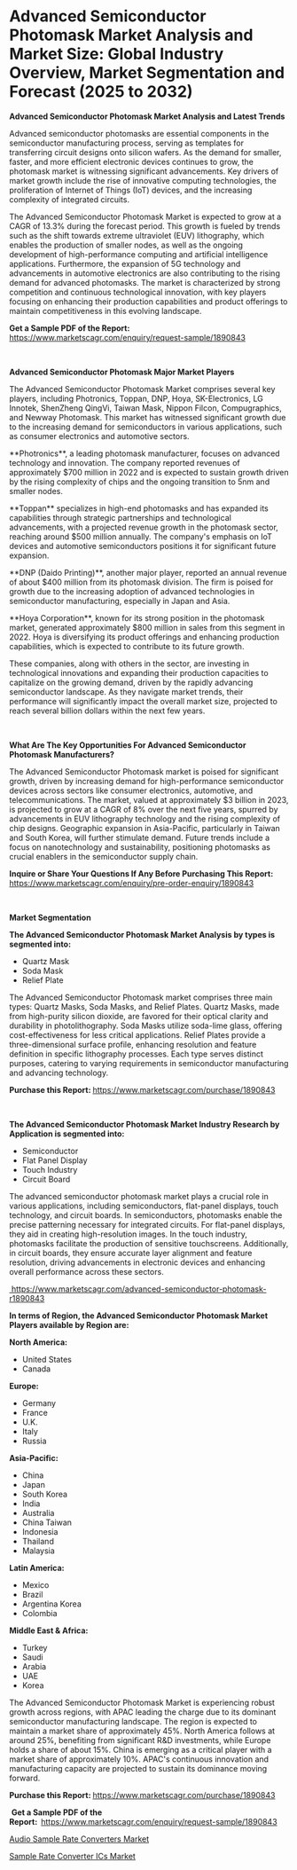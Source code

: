 <p><h1>Advanced Semiconductor Photomask Market Analysis and Market Size: Global Industry Overview, Market Segmentation and Forecast (2025 to 2032)</h1></p><p><strong>Advanced Semiconductor Photomask Market Analysis and Latest Trends</strong></p>
<p><p>Advanced semiconductor photomasks are essential components in the semiconductor manufacturing process, serving as templates for transferring circuit designs onto silicon wafers. As the demand for smaller, faster, and more efficient electronic devices continues to grow, the photomask market is witnessing significant advancements. Key drivers of market growth include the rise of innovative computing technologies, the proliferation of Internet of Things (IoT) devices, and the increasing complexity of integrated circuits.</p><p>The Advanced Semiconductor Photomask Market is expected to grow at a CAGR of 13.3% during the forecast period. This growth is fueled by trends such as the shift towards extreme ultraviolet (EUV) lithography, which enables the production of smaller nodes, as well as the ongoing development of high-performance computing and artificial intelligence applications. Furthermore, the expansion of 5G technology and advancements in automotive electronics are also contributing to the rising demand for advanced photomasks. The market is characterized by strong competition and continuous technological innovation, with key players focusing on enhancing their production capabilities and product offerings to maintain competitiveness in this evolving landscape.</p></p>
<p><strong>Get a Sample PDF of the Report:&nbsp;</strong> <a href="https://www.marketscagr.com/enquiry/request-sample/1890843?utm_campaign=2095&utm_medium=2&utm_source=Github&utm_content=ia&utm_term=07042025&utm_id=advanced-semiconductor-photomask">https://www.marketscagr.com/enquiry/request-sample/1890843</a></p>
<p>&nbsp;</p>
<p><strong>Advanced Semiconductor Photomask Major Market Players</strong></p>
<p><p>The Advanced Semiconductor Photomask Market comprises several key players, including Photronics, Toppan, DNP, Hoya, SK-Electronics, LG Innotek, ShenZheng QingVi, Taiwan Mask, Nippon Filcon, Compugraphics, and Newway Photomask. This market has witnessed significant growth due to the increasing demand for semiconductors in various applications, such as consumer electronics and automotive sectors.</p><p>**Photronics**, a leading photomask manufacturer, focuses on advanced technology and innovation. The company reported revenues of approximately $700 million in 2022 and is expected to sustain growth driven by the rising complexity of chips and the ongoing transition to 5nm and smaller nodes.</p><p>**Toppan** specializes in high-end photomasks and has expanded its capabilities through strategic partnerships and technological advancements, with a projected revenue growth in the photomask sector, reaching around $500 million annually. The company's emphasis on IoT devices and automotive semiconductors positions it for significant future expansion.</p><p>**DNP (Daido Printing)**, another major player, reported an annual revenue of about $400 million from its photomask division. The firm is poised for growth due to the increasing adoption of advanced technologies in semiconductor manufacturing, especially in Japan and Asia.</p><p>**Hoya Corporation**, known for its strong position in the photomask market, generated approximately $800 million in sales from this segment in 2022. Hoya is diversifying its product offerings and enhancing production capabilities, which is expected to contribute to its future growth.</p><p>These companies, along with others in the sector, are investing in technological innovations and expanding their production capacities to capitalize on the growing demand, driven by the rapidly advancing semiconductor landscape. As they navigate market trends, their performance will significantly impact the overall market size, projected to reach several billion dollars within the next few years.</p></p>
<p>&nbsp;</p>
<p><strong>What Are The Key Opportunities For Advanced Semiconductor Photomask Manufacturers?</strong></p>
<p><p>The Advanced Semiconductor Photomask market is poised for significant growth, driven by increasing demand for high-performance semiconductor devices across sectors like consumer electronics, automotive, and telecommunications. The market, valued at approximately $3 billion in 2023, is projected to grow at a CAGR of 8% over the next five years, spurred by advancements in EUV lithography technology and the rising complexity of chip designs. Geographic expansion in Asia-Pacific, particularly in Taiwan and South Korea, will further stimulate demand. Future trends include a focus on nanotechnology and sustainability, positioning photomasks as crucial enablers in the semiconductor supply chain.</p></p>
<p><strong>Inquire or Share Your Questions If Any Before Purchasing This Report:</strong> <a href="https://www.marketscagr.com/enquiry/pre-order-enquiry/1890843?utm_campaign=2095&utm_medium=2&utm_source=Github&utm_content=ia&utm_term=07042025&utm_id=advanced-semiconductor-photomask">https://www.marketscagr.com/enquiry/pre-order-enquiry/1890843</a></p>
<p>&nbsp;</p>
<p><strong>Market Segmentation</strong></p>
<p><strong>The Advanced Semiconductor Photomask Market Analysis by types is segmented into:</strong></p>
<p><ul><li>Quartz Mask</li><li>Soda Mask</li><li>Relief Plate</li></ul></p>
<p><p>The Advanced Semiconductor Photomask market comprises three main types: Quartz Masks, Soda Masks, and Relief Plates. Quartz Masks, made from high-purity silicon dioxide, are favored for their optical clarity and durability in photolithography. Soda Masks utilize soda-lime glass, offering cost-effectiveness for less critical applications. Relief Plates provide a three-dimensional surface profile, enhancing resolution and feature definition in specific lithography processes. Each type serves distinct purposes, catering to varying requirements in semiconductor manufacturing and advancing technology.</p></p>
<p><strong>Purchase this Report:&nbsp;</strong><a href="https://www.marketscagr.com/purchase/1890843?utm_campaign=2095&utm_medium=2&utm_source=Github&utm_content=ia&utm_term=07042025&utm_id=advanced-semiconductor-photomask">https://www.marketscagr.com/purchase/1890843</a></p>
<p>&nbsp;</p>
<p><strong>The Advanced Semiconductor Photomask Market Industry Research by Application is segmented into:</strong></p>
<p><ul><li>Semiconductor</li><li>Flat Panel Display</li><li>Touch Industry</li><li>Circuit Board</li></ul></p>
<p><p>The advanced semiconductor photomask market plays a crucial role in various applications, including semiconductors, flat-panel displays, touch technology, and circuit boards. In semiconductors, photomasks enable the precise patterning necessary for integrated circuits. For flat-panel displays, they aid in creating high-resolution images. In the touch industry, photomasks facilitate the production of sensitive touchscreens. Additionally, in circuit boards, they ensure accurate layer alignment and feature resolution, driving advancements in electronic devices and enhancing overall performance across these sectors.</p></p>
<p><a href="https://www.marketscagr.com/advanced-semiconductor-photomask-r1890843?utm_campaign=2095&utm_medium=2&utm_source=Github&utm_content=ia&utm_term=07042025&utm_id=advanced-semiconductor-photomask">&nbsp;https://www.marketscagr.com/advanced-semiconductor-photomask-r1890843</a></p>
<p><strong>In terms of Region, the Advanced Semiconductor Photomask Market Players available by Region are:</strong></p>
<p>
    <p> <strong> North America: </strong>
        <ul>
            <li>United States</li>
            <li>Canada</li>
        </ul>
        </p> 
    <p> <strong> Europe: </strong>
        <ul>
            <li>Germany</li>
            <li>France</li>
            <li>U.K.</li>
            <li>Italy</li>
            <li>Russia</li>
        </ul>
        </p> 
    <p> <strong> Asia-Pacific: </strong>
        <ul>
            <li>China</li>
            <li>Japan</li>
            <li>South Korea</li>
            <li>India</li>
            <li>Australia</li>
            <li>China Taiwan</li>
            <li>Indonesia</li>
            <li>Thailand</li>
            <li>Malaysia</li>
        </ul>
        </p> 
    <p> <strong> Latin America: </strong>
        <ul>
            <li>Mexico</li>
            <li>Brazil</li>
            <li>Argentina Korea</li>
            <li>Colombia</li>
        </ul>
        </p> 
    <p> <strong> Middle East & Africa: </strong>
        <ul>
            <li>Turkey</li>
            <li>Saudi</li>
            <li>Arabia</li>
            <li>UAE</li>
            <li>Korea</li>
        </ul>
    </p>
    </p>
<p><p>The Advanced Semiconductor Photomask Market is experiencing robust growth across regions, with APAC leading the charge due to its dominant semiconductor manufacturing landscape. The region is expected to maintain a market share of approximately 45%. North America follows at around 25%, benefiting from significant R&D investments, while Europe holds a share of about 15%. China is emerging as a critical player with a market share of approximately 10%. APAC's continuous innovation and manufacturing capacity are projected to sustain its dominance moving forward.</p></p>
<p><strong>Purchase this Report: </strong><a href="https://www.marketscagr.com/purchase/1890843?utm_campaign=2095&utm_medium=2&utm_source=Github&utm_content=ia&utm_term=07042025&utm_id=advanced-semiconductor-photomask">https://www.marketscagr.com/purchase/1890843</a></p>
<p>&nbsp;<strong>Get a Sample PDF of the Report:&nbsp;&nbsp;</strong><a href="https://www.marketscagr.com/enquiry/request-sample/1890843?utm_campaign=2095&utm_medium=2&utm_source=Github&utm_content=ia&utm_term=07042025&utm_id=advanced-semiconductor-photomask">https://www.marketscagr.com/enquiry/request-sample/1890843</a></p>
<p><strong></strong></p>
<p><p><a href="https://github.com/gulaimolin/Market-Research-Report-List-7/blob/main/audio-sample-rate-converters-market.md?utm_campaign=2095&utm_medium=2&utm_source=Github&utm_content=ia&utm_term=07042025&utm_id=advanced-semiconductor-photomask">Audio Sample Rate Converters Market</a></p><p><a href="https://github.com/mauripalmi/Market-Research-Report-List-6/blob/main/sample-rate-converter-ics-market.md?utm_campaign=2095&utm_medium=2&utm_source=Github&utm_content=ia&utm_term=07042025&utm_id=advanced-semiconductor-photomask">Sample Rate Converter ICs Market</a></p></p>